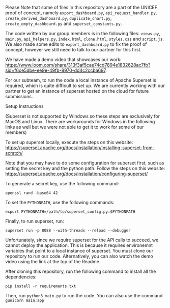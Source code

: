 Please Note that some of files in this repository are a part of the UNICEF proof of concept, namely ```export_dashboard.py```, ```api_request_handler.py```, ```create_derived_dashboard.py```, ```duplicate_chart.py```, ```create_empty_dashboard.py``` and ```superset_constants.py```.

The code written by our group members is in the following files: ```views.py```, ```main.py```, ```api_helpers.py```, ```index.html```, ```clone.html```, ```styles.css``` and ```script.js```. We also made some edits to ```export_dashboard.py``` to fix the proof of concept, however we still need to talk to our partner for this first.


We have made a demo video that showcases our work: https://www.loom.com/share/313f3af5cae74cd7894e1832628ac7fb?sid=f6ce5dbe-ee9e-49fb-8970-dd4c2ccba697. 

For our subteam, to run the code a local instance of Apache Superset is required, which is quite difficult to set up. We are currently working with our partner to get an instance of superset hosted on the cloud for future submissions. 

Setup Instructions

(Superset is not supported by Windows so these steps are exclusively for MacOS and Linux. There are workarounds for Windows in the following links as well but we were not able to get it to work for some of our members)

To set up superset locally, execute the steps on this website: https://superset.apache.org/docs/installation/installing-superset-from-scratch/ 

Note that you may have to do some configuration for superset first, such as setting the secret key and the python path. Follow the steps on this website: https://superset.apache.org/docs/installation/configuring-superset/ 

To generate a secret key, use the following command:

`openssl rand -base64 42` 

To set the `PYTHONPATH`, use the following commands:

`export PYTHONPATH=/path/to/superset_config.py:$PYTHONPATH`

Finally, to run superset, run:

`superset run -p 8088 --with-threads --reload --debugger`

Unfortunately, since we require superset for the API calls to succeed, we cannot deploy the application. This is because it requires environemnt variables that point to a local instance of superset. You must clone our repository to run our code. Alternatively, you can also watch the demo video using the link at the top of the Readme. 

After cloning this repository, run the following command to install all the dependencies:

```pip install -r requirements.txt ``` 

Then, run ```python3 main.py``` to run the code. You can also use the command ```gunicorn main:app```
